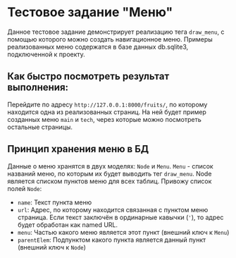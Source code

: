 # Тестовое задание "Меню"
Данное тестовое задание демонстрирует реализацию тега `draw_menu`, с помощью которого можно создать навигационное меню. Примеры реализованных меню содержатся в базе данных db.sqlite3, подключенной к проекту. 
## Как быстро посмотреть результат выполнения:
Перейдите по адресу `http://127.0.0.1:8000/fruits/`, по которому находится одна из реализованных страниц. На ней будет пример созданных меню `main` и `tech`, через которые можно посмотреть остальные страницы. 
## Принцип хранения меню в БД
Данные о меню хранятся в двух моделях: `Node` и `Menu`. `Menu` - список названий меню, по которым их будет выводить тег `draw_menu`. Node является списком пунктов меню для всех таблиц. 
Привожу список полей `Node`:
- `name`: Текст пункта меню
- `url`: Адрес, по которому находится связанная с пунктом меню страница. Если текст заключён в ординарные кавычки (`'`), то адрес будет обработан как named URL.
- `menu`: Частью какого меню является этот пункт (внешний ключ к `Menu`)
- `parentElem`: Подпунктом какого пункта является данный пункт (внешний ключ к `Node`)